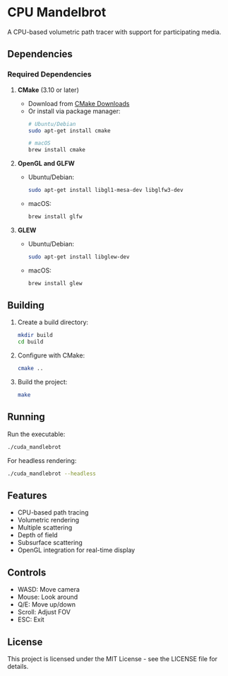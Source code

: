 # CPU Mandelbrot

A CPU-based volumetric path tracer with support for participating media.

## Dependencies

### Required Dependencies

1. **CMake** (3.10 or later)
   - Download from [CMake Downloads](https://cmake.org/download/)
   - Or install via package manager:
     ```bash
     # Ubuntu/Debian
     sudo apt-get install cmake
     
     # macOS
     brew install cmake
     ```

2. **OpenGL and GLFW**
   - Ubuntu/Debian:
     ```bash
     sudo apt-get install libgl1-mesa-dev libglfw3-dev
     ```
   - macOS:
     ```bash
     brew install glfw
     ```

3. **GLEW**
   - Ubuntu/Debian:
     ```bash
     sudo apt-get install libglew-dev
     ```
   - macOS:
     ```bash
     brew install glew
     ```

## Building

1. Create a build directory:
   ```bash
   mkdir build
   cd build
   ```

2. Configure with CMake:
   ```bash
   cmake ..
   ```

3. Build the project:
   ```bash
   make
   ```

## Running

Run the executable:
```bash
./cuda_mandlebrot
```

For headless rendering:
```bash
./cuda_mandlebrot --headless
```

## Features

- CPU-based path tracing
- Volumetric rendering
- Multiple scattering
- Depth of field
- Subsurface scattering
- OpenGL integration for real-time display

## Controls

- WASD: Move camera
- Mouse: Look around
- Q/E: Move up/down
- Scroll: Adjust FOV
- ESC: Exit

## License

This project is licensed under the MIT License - see the LICENSE file for details.

